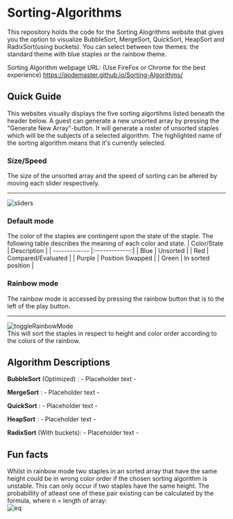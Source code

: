 # Sorting-Algorithms

This repository holds the code for the Sorting Alogrithms website that gives you the option to visualize BubbleSort, MergeSort, QuickSort, HeapSort and RadixSort(using buckets). You can select between tow themes: the standard theme with blue staples or the rainbow theme.

Sorting Algorithm webpage URL:
(Use FireFox or Chrome for the best experience) https://qodemaster.github.io/Sorting-Algorithms/


## Quick Guide
This websites visually displays the five sorting algortihms listed beneath the header below.
A guest can generate a new unsorted array by pressing the "Generate New Array"-button. It will generate a roster of unsorted staples which will be the subjects of a selected algorithm. The highlighted name of the sorting algorithm means that it's currently selected.

### Size/Speed
The size of the unsorted array and the speed of sorting can be altered by moving each slider respectively.
___
![sliders](https://user-images.githubusercontent.com/59826211/162976032-95dfe926-eac8-43bd-955f-8e67be811802.PNG)

### Default mode
The color of the staples are contingent upon the state of the staple. The following table describes the meaning of each color and state.
| Color/State     | Description |
| ------------- |:-------------:|
| Blue      | Unsorted |
| Red     | Compared/Evaluated |
| Purple | Position Swapped |
| Green | In sorted position  |

### Rainbow mode
The rainbow mode is accessed by pressing the rainbow button that is to the left of the play button.
___
![toggleRainbowMode](https://user-images.githubusercontent.com/59826211/163394658-d639dbbd-61e2-4473-bfd6-0d38d7a1ed58.PNG)
<br />
This will sort the staples in respect to height and color order according to the colors of the rainbow.

## Algorithm Descriptions
**BubbleSort** (Optimized)  : - Placeholder text -

**MergeSort**               : - Placeholder text -

**QuickSort**               : - Placeholder text -

**HeapSort**                : - Placeholder text -

**RadixSort** (With buckets): - Placeholder text -

## Fun facts
Whilst in rainbow mode two staples in an sorted array that have the same height could be in wrong color order if the chosen sorting algorithm is unstable. This can only occur if two staples have the same height. The probabillity of atleast one of these pair existing can be calculated by the formula, where n = length of array:
<br/>
![eq](https://user-images.githubusercontent.com/59826211/163401784-a5b8fdae-ce5a-4ba0-8f6f-e912b90cd11c.PNG)
